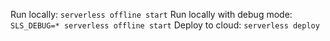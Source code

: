 Run locally: `serverless offline start`
Run locally with debug mode: `SLS_DEBUG=* serverless offline start`
Deploy to cloud: `serverless deploy`
